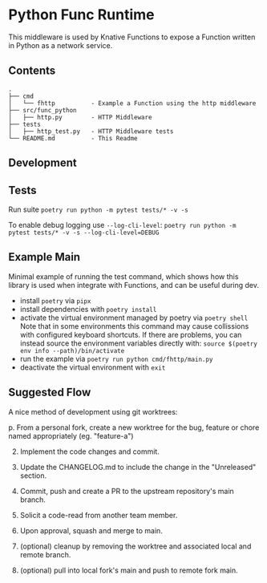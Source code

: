 # Python Func Runtime

This middleware is used by Knative Functions to expose a Function written in
Python as a network service.

## Contents
```
.
├── cmd
│   └── fhttp          - Example a Function using the http middleware
├── src/func_python
│   ├── http.py        - HTTP Middleware
├── tests
│   ├── http_test.py   - HTTP Middleware tests
└── README.md          - This Readme
```

## Development

## Tests

Run suite
`poetry run python -m pytest tests/* -v -s`

To enable debug logging use `--log-cli-level`:
`poetry run python -m pytest tests/* -v -s --log-cli-level=DEBUG`

## Example Main

Minimal example of running the test command, which shows how this
library is used when integrate with Functions, and can be useful during dev.

- install `poetry` via `pipx`
- install dependencies with `poetry install`
- activate the virtual environment managed by poetry via `poetry shell`
  Note that in some environments this command may cause collissions with
  configured keyboard shortcuts.  If there are problems, you can instead
  source the environment variables directly with:
  `source $(poetry env info --path)/bin/activate`
- run the example via `poetry run python cmd/fhttp/main.py`
- deactivate the virtual environment with `exit`

## Suggested Flow

A nice method of development using git worktrees:

p. From a personal fork, create a new worktree for the bug, feature or chore
   named appropriately (eg. "feature-a")

2. Implement the code changes and commit.

3. Update the CHANGELOG.md to include the change in the "Unreleased" section.

4. Commit, push and create a PR to the upstream repository's main branch.

5. Solicit a code-read from another team member.

6. Upon approval, squash and merge to main.

7. (optional) cleanup by removing the worktree and associated local and remote
   branch.

8. (optional) pull into local fork's main and push to remote fork main.

